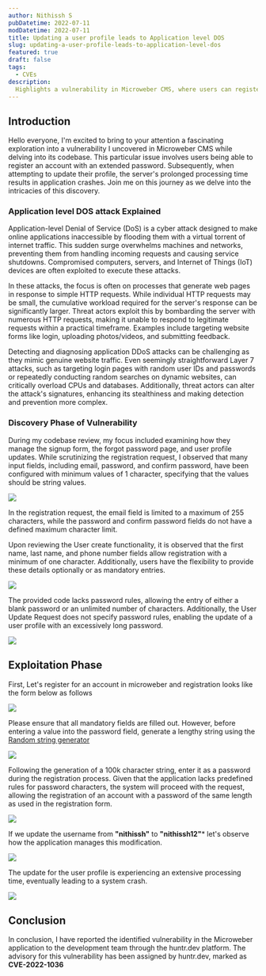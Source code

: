 ```yaml
---
author: Nithissh S
pubDatetime: 2022-07-11
modDatetime: 2022-07-11
title: Updating a user profile leads to Application level DOS
slug: updating-a-user-profile-leads-to-application-level-dos
featured: true
draft: false
tags:
  - CVEs
description:
  Highlights a vulnerability in Microweber CMS, where users can register accounts with excessively long passwords. When attempting to update their profiles, the server's prolonged processing time leads to an application-level Denial of Service (DoS) attack, causing crashes. The vulnerability stems from a lack of password rules in the code, allowing the registration and update of accounts with extremely long passwords. The discovery, exploitation, and reporting of the vulnerability to huntr.dev are detailed, with the assigned advisory marked as CVE-2022-1036.
---
```


## Introduction

Hello everyone, I'm excited to bring to your attention a fascinating exploration into a vulnerability I uncovered in Microweber CMS while delving into its codebase. This particular issue involves users being able to register an account with an extended password. Subsequently, when attempting to update their profile, the server's prolonged processing time results in application crashes. Join me on this journey as we delve into the intricacies of this discovery.

### Application level DOS attack Explained

Application-level Denial of Service (DoS) is a cyber attack designed to make online applications inaccessible by flooding them with a virtual torrent of internet traffic. This sudden surge overwhelms machines and networks, preventing them from handling incoming requests and causing service shutdowns. Compromised computers, servers, and Internet of Things (IoT) devices are often exploited to execute these attacks.

In these attacks, the focus is often on processes that generate web pages in response to simple HTTP requests. While individual HTTP requests may be small, the cumulative workload required for the server's response can be significantly larger. Threat actors exploit this by bombarding the server with numerous HTTP requests, making it unable to respond to legitimate requests within a practical timeframe. Examples include targeting website forms like login, uploading photos/videos, and submitting feedback.

Detecting and diagnosing application DDoS attacks can be challenging as they mimic genuine website traffic. Even seemingly straightforward Layer 7 attacks, such as targeting login pages with random user IDs and passwords or repeatedly conducting random searches on dynamic websites, can critically overload CPUs and databases. Additionally, threat actors can alter the attack's signatures, enhancing its stealthiness and making detection and prevention more complex.

### Discovery Phase of Vulnerability

During my codebase review, my focus included examining how they manage the signup form, the forgot password page, and user profile updates. While scrutinizing the registration request, I observed that many input fields, including email, password, and confirm password, have been configured with minimum values of 1 character, specifying that the values should be string values.


![](../../assets/images/dos-1.png)


In the registration request, the email field is limited to a maximum of 255 characters, while the password and confirm password fields do not have a defined maximum character limit.

Upon reviewing the User create functionality, it is observed that the first name, last name, and phone number fields allow registration with a minimum of one character. Additionally, users have the flexibility to provide these details optionally or as mandatory entries.


![](../../assets/images/dos-2.png)


The provided code lacks password rules, allowing the entry of either a blank password or an unlimited number of characters. Additionally, the User Update Request does not specify password rules, enabling the update of a user profile with an excessively long password.


![](../../assets/images/dos-3.png)


## Exploitation Phase

First, Let's register for an account in microweber and registration looks like the form below as follows


![](../../assets/images/dos-4.png)

Please ensure that all mandatory fields are filled out. However, before entering a value into the password field, generate a lengthy string using the [Random string generator](https://onlinetools.com/random/generate-random-string)


![](../../assets/images/dos-5.png)


Following the generation of a 100k character string, enter it as a password during the registration process. Given that the application lacks predefined rules for password characters, the system will proceed with the request, allowing the registration of an account with a password of the same length as used in the registration form.


![](../../assets/images/dos-6.png)


If we update the username from **"nithissh"** to **"nithissh12"*** let's observe how the application manages this modification.


![](../../assets/images/dos-7.png)


The update for the user profile is experiencing an extensive processing time, eventually leading to a system crash.


![](../../assets/images/dos-8.png)


## Conclusion

In conclusion, I have reported the identified vulnerability in the Microweber application to the development team through the huntr.dev platform. The advisory for this vulnerability has been assigned by huntr.dev, marked as **CVE-2022-1036**